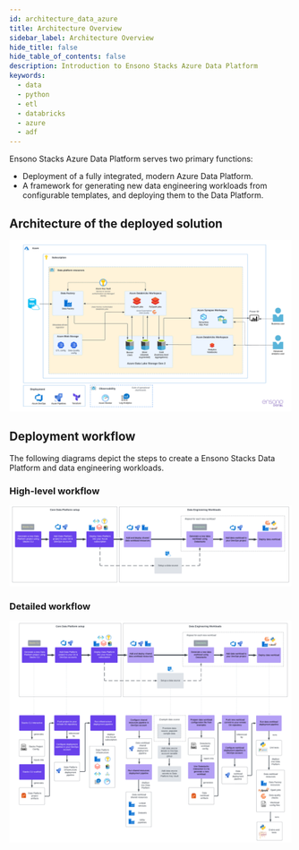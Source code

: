 ```yaml
---
id: architecture_data_azure
title: Architecture Overview
sidebar_label: Architecture Overview
hide_title: false
hide_table_of_contents: false
description: Introduction to Ensono Stacks Azure Data Platform
keywords:
  - data
  - python
  - etl
  - databricks
  - azure
  - adf
---
```


Ensono Stacks Azure Data Platform serves two primary functions:

* Deployment of a fully integrated, modern Azure Data Platform.
* A framework for generating new data engineering workloads from configurable templates, and deploying them to the Data Platform.

## Architecture of the deployed solution

![High-level architecture.png](../images/Stacks_Azure_Data_Platform-HLD.png)

## Deployment workflow

The following diagrams depict the steps to create a Ensono Stacks Data Platform and data engineering workloads.

### High-level workflow

![Ensono Stacks Data workflow - high-level](../images/stacks-data-workflow-high-level.png)

### Detailed workflow

![Ensono Stacks Data workflow - detailed](../images/stacks-data-workflow-full.png)
